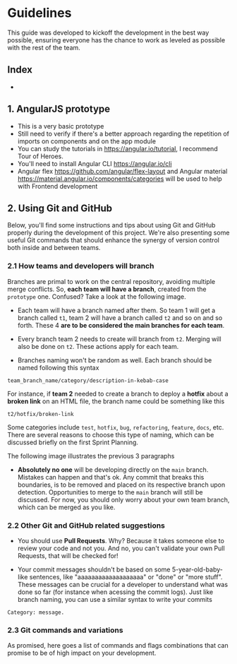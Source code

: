 # Guidelines

This guide was developed to kickoff the development in the best way possible, ensuring everyone has the chance to work as leveled as possible with the rest of the team.

## Index
-

## 1. AngularJS prototype

- This is a very basic prototype
- Still need to verify if there's a better approach regarding the repetition of imports on components and on the app module
- You can study the tutorials in <https://angular.io/tutorial>, I recommend Tour of Heroes.
- You'll need to install Angular CLI <https://angular.io/cli>
- Angular flex <https://github.com/angular/flex-layout> and Angular material <https://material.angular.io/components/categories> will be used to help with Frontend development

## 2. Using Git and GitHub

Below, you'll find some instructions and tips about using Git and GitHub properly during the development of this project. We're also presenting some useful Git commands that should enhance the synergy of version control both inside and between teams.

### 2.1 How teams and developers will branch
Branches are primal to work on the central repository, avoiding multiple merge conflicts. So, **each team will have a branch**, created from the `prototype` one. Confused? Take a look at the following image.

<!-- IMAGE DESCRIBING THE MASTER, PROTOTYPE AND TEAM BRANCHES -->


- Each team will have a branch named after them. So team 1 will get a branch called `t1`, team 2 will have a branch called `t2` and so on and so forth. These 4 **are to be considered the main branches for each team**.

- Every branch team 2 needs to create will branch from `t2`. Merging will also be done on `t2`. These actions apply for each team.

- Branches naming won't be random as well. Each branch should be named following this syntax

```
team_branch_name/category/description-in-kebab-case
```

For instance, if **team 2** needed to create a branch to deploy a **hotfix** about a **broken link** on an HTML file, the branch name could be something like this

```
t2/hotfix/broken-link
```

Some categories include `test`, `hotfix`, `bug`, `refactoring`, `feature`, `docs`, etc. There are several reasons to choose this type of naming, which can be discussed briefly on the first Sprint Planning.

The following image illustrates the previous 3 paragraphs

<!-- IMAGE DESCRIBING THE PREVIOUS PARAGRAPHS -->

- **Absolutely no one** will be developing directly on the `main` branch. Mistakes can happen and that's ok. Any commit that breaks this boundaries, is to be removed and placed on its respective branch upon detection. Opportunities to merge to the `main` branch will still be discussed. For now, you should only worry about your own team branch, which can be merged as you like.

### 2.2 Other Git and GitHub related suggestions
- You should use **Pull Requests**. Why? Because it takes someone else to review your code and not you. And no, you can't validate your own Pull Requests, that will be checked for!

- Your commit messages shouldn't be based on some 5-year-old-baby-like sentences, like "aaaaaaaaaaaaaaaaaaa" or "done" or "more stuff". These messages can be crucial for a developer to understand what was done so far (for instance when acessing the commit logs). Just like branch naming, you can use a similar syntax to write your commits

```
Category: message.
```

### 2.3 Git commands and variations

As promised, here goes a list of commands and flags combinations that can promise to be of high impact on your development.